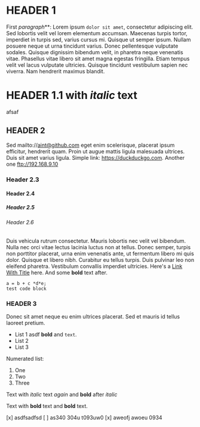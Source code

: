 # HEADER 1

First ***para*g*raph***: Lorem ipsum `dolor sit amet`, consectetur adipiscing elit. Sed lobortis velit vel lorem elementum accumsan. Maecenas turpis tortor, imperdiet in turpis sed, varius cursus mi. Quisque ut semper ipsum. Nullam posuere neque ut urna tincidunt varius. Donec pellentesque vulputate sodales. Quisque dignissim bibendum velit, in pharetra neque venenatis vitae. Phasellus vitae libero sit amet magna egestas fringilla. Etiam tempus velit vel lacus vulputate ultricies. Quisque tincidunt vestibulum sapien nec viverra. Nam hendrerit maximus blandit.

# HEADER 1.1 with *italic* text

afsaf

## HEADER 2

Sed mailto://aint@github.com eget enim scelerisque, placerat ipsum efficitur, hendrerit quam. Proin ut augue mattis ligula malesuada ultrices. Duis sit amet varius ligula. Simple link: https://duckduckgo.com. Another one ftp://192.168.9.10

### Header 2.3

#### Header 2.4

##### Header 2.5

###### Header 2.6

Duis vehicula rutrum consectetur.
Mauris lobortis nec velit vel bibendum. Nulla nec orci vitae lectus lacinia luctus non at tellus. Donec semper, turpis non porttitor placerat, urna enim venenatis ante, ut fermentum libero mi quis dolor. Quisque et libero nibh. Curabitur eu tellus turpis. Duis pulvinar leo non eleifend pharetra. Vestibulum convallis imperdiet ultricies. Here's a [Link With Title](https://google.com) here. And some **bold** text after.

```
a = b + c *d*e;
test code block
```

### HEADER 3

Donec sit amet neque eu enim ultrices placerat. Sed et mauris id tellus laoreet pretium.

- List 1 asdf **bold** and `text`.
- List 2
- List 3

Numerated list:

1. One
2. Two
1. Three

Text with *italic* text *again* and **bold** after *italic*

Text with **bold** text and **bold** text.

[x] asdfsadfsd
[ ] as340 304u t093uw0
[x] aweofj awoeu 0934
